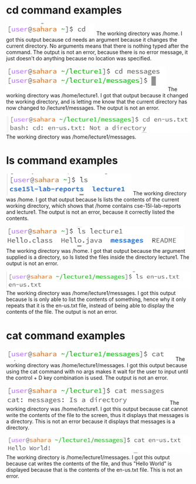 # cd command examples
![Image](cdnoarg.PNG)
The working directory was /home. 
I got this output because cd needs an argument because it changes the current directory. No arguments means that there is nothing typed after the command. The output is not an error, because there is no error message, it just doesn't do anything because no location was specified. 

![Image](cddirectory.PNG)
The working directory was /home/lecture1. I got that output because it changed the working directory, and is letting me know that the current directory has now changed to /lecture1/messages. The output is not an error. 

![Image](cdfile.PNG) 
The working directory was /home/lecture1/messages.  

# ls command examples
![Image](lsnoarg.PNG)
The working directory was /home. I got that output because ls lists the contents of the current working directory, which shows that /home contains cse-15l-lab-reports and lecture1. The output is not an error, because it correctly listed the contents. 

![Image](lsdirectory.PNG)
The working directory was /home. I got that output because the argument supplied is a directory, so ls listed the files inside the directory lecture1. The output is not an error. 

![Image](lsfile.PNG)
The working directory was /home/lecture1/messages. I got this output because ls is only able to list the contents of something, hence why it only repeats that it is the en-us.txt file, instead of being able to display the contents of the file. The output is not an error. 

# cat command examples
![Image](catnoarg.PNG) 
The working directory was /home/lecture1/messages. I got this output because using the cat command with no args makes it wait for the user to input until the control + D key combination is used. The output is not an error. 

![Image](catdirectory.PNG)
The working directory was /home/lecture1. I got this output because cat cannot write the contents of the file to the screen, thus it displays that messages is a directory. This is not an error because it displays that messages is a directory. 

![Image](catfile.PNG)
The working directory is /home/lecture1/messages. I got this output because cat writes the contents of the file, and thus "Hello World" is displayed because that is the contents of the en-us.txt file. This is not an error. 


